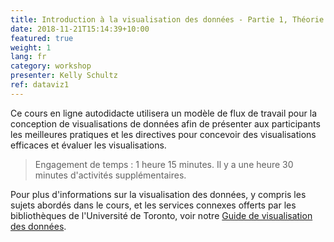 ```yaml
---
title: Introduction à la visualisation des données - Partie 1, Théorie et critique
date: 2018-11-21T15:14:39+10:00
featured: true
weight: 1
lang: fr
category: workshop
presenter: Kelly Schultz
ref: dataviz1
---
```


Ce cours en ligne autodidacte utilisera un modèle de flux de travail pour la conception de visualisations de données afin de présenter aux participants les meilleures pratiques et les directives pour concevoir des visualisations efficaces et évaluer les visualisations.

>Engagement de temps : 1 heure 15 minutes. Il y a une heure 30 minutes d'activités supplémentaires.

Pour plus d'informations sur la visualisation des données, y compris les sujets abordés dans le cours, et les services connexes offerts par les bibliothèques de l'Université de Toronto, voir notre [Guide de visualisation des données](https://mdl.library.utoronto.ca/dataviz/getting-started).
